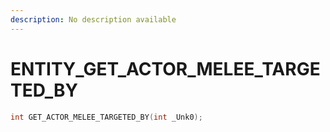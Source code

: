 ```yaml
---
description: No description available 
---
```


# ENTITY\_GET_ACTOR_MELEE_TARGETED_BY

```cpp
int GET_ACTOR_MELEE_TARGETED_BY(int _Unk0);
```
